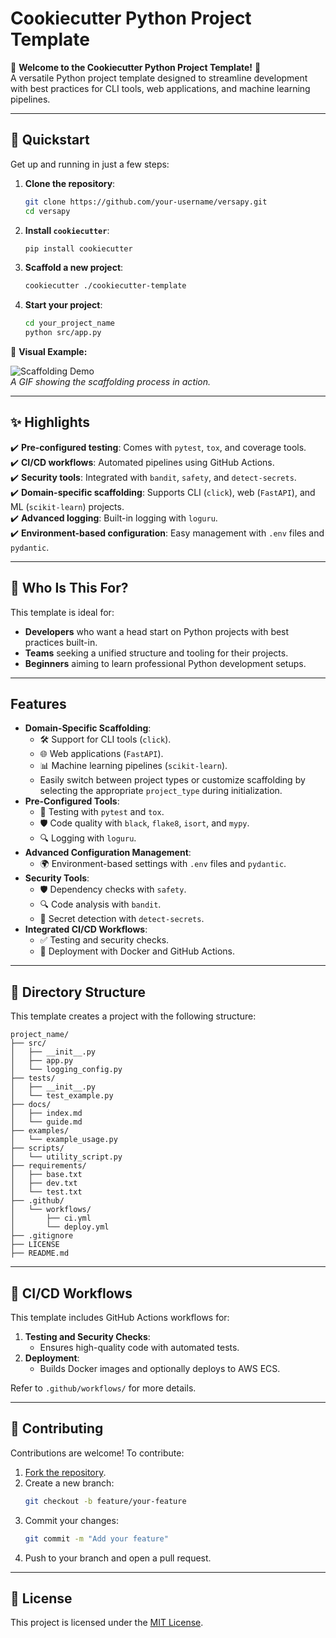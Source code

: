# Cookiecutter Python Project Template

🎉 **Welcome to the Cookiecutter Python Project Template!** 🎉  
A versatile Python project template designed to streamline development with best practices for CLI tools, web applications, and machine learning pipelines.

---

## 🚀 Quickstart

Get up and running in just a few steps:

1. **Clone the repository**:
   ```bash
   git clone https://github.com/your-username/versapy.git
   cd versapy
   ```

2. **Install `cookiecutter`**:
   ```bash
   pip install cookiecutter
   ```

3. **Scaffold a new project**:
   ```bash
   cookiecutter ./cookiecutter-template
   ```

4. **Start your project**:
   ```bash
   cd your_project_name
   python src/app.py
   ```

🎥 **Visual Example:**

![Scaffolding Demo](https://via.placeholder.com/600x400.png?text=Scaffolding+Demo+GIF)  
_A GIF showing the scaffolding process in action._

---

## ✨ Highlights

✔️ **Pre-configured testing**: Comes with `pytest`, `tox`, and coverage tools.  
✔️ **CI/CD workflows**: Automated pipelines using GitHub Actions.  
✔️ **Security tools**: Integrated with `bandit`, `safety`, and `detect-secrets`.  
✔️ **Domain-specific scaffolding**: Supports CLI (`click`), web (`FastAPI`), and ML (`scikit-learn`) projects.  
✔️ **Advanced logging**: Built-in logging with `loguru`.  
✔️ **Environment-based configuration**: Easy management with `.env` files and `pydantic`.  

---

## 👥 Who Is This For?

This template is ideal for:

- **Developers** who want a head start on Python projects with best practices built-in.
- **Teams** seeking a unified structure and tooling for their projects.
- **Beginners** aiming to learn professional Python development setups.

---

## Features

- **Domain-Specific Scaffolding**:
  - 🛠️ Support for CLI tools (`click`).
  - 🌐 Web applications (`FastAPI`).
  - 📊 Machine learning pipelines (`scikit-learn`).
  - Easily switch between project types or customize scaffolding by selecting the appropriate `project_type` during initialization.
- **Pre-Configured Tools**:
  - 🧪 Testing with `pytest` and `tox`.
  - 🛡️ Code quality with `black`, `flake8`, `isort`, and `mypy`.
  - 🔍 Logging with `loguru`.
- **Advanced Configuration Management**:
  - 🌍 Environment-based settings with `.env` files and `pydantic`.
- **Security Tools**:
  - 🛡️ Dependency checks with `safety`.
  - 🔍 Code analysis with `bandit`.
  - 🔑 Secret detection with `detect-secrets`.
- **Integrated CI/CD Workflows**:
  - ✅ Testing and security checks.
  - 🚀 Deployment with Docker and GitHub Actions.

---

## 📂 Directory Structure

This template creates a project with the following structure:
```
project_name/
├── src/
│   ├── __init__.py
│   ├── app.py
│   └── logging_config.py
├── tests/
│   ├── __init__.py
│   └── test_example.py
├── docs/
│   ├── index.md
│   └── guide.md
├── examples/
│   └── example_usage.py
├── scripts/
│   └── utility_script.py
├── requirements/
│   ├── base.txt
│   ├── dev.txt
│   └── test.txt
├── .github/
│   └── workflows/
│       ├── ci.yml
│       └── deploy.yml
├── .gitignore
├── LICENSE
├── README.md
```

---

## 🔄 CI/CD Workflows

This template includes GitHub Actions workflows for:

1. **Testing and Security Checks**:
   - Ensures high-quality code with automated tests.
2. **Deployment**:
   - Builds Docker images and optionally deploys to AWS ECS.

Refer to `.github/workflows/` for more details.

---

## 🤝 Contributing

Contributions are welcome! To contribute:

1. [Fork the repository](https://github.com/your-username/versapy).
2. Create a new branch:
   ```bash
   git checkout -b feature/your-feature
   ```
3. Commit your changes:
   ```bash
   git commit -m "Add your feature"
   ```
4. Push to your branch and open a pull request.

---

## 📜 License

This project is licensed under the [MIT License](LICENSE).

